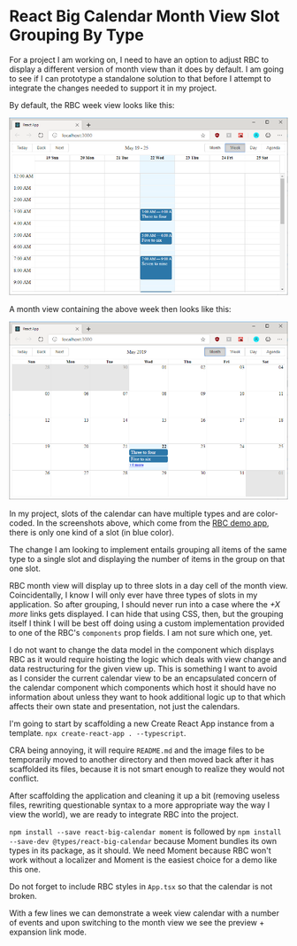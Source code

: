 # React Big Calendar Month View Slot Grouping By Type

For a project I am working on, I need to have an option to adjust RBC to display
a different version of month view than it does by default. I am going to see if
I can prototype a standalone solution to that before I attempt to integrate the
changes needed to support it in my project.

By default, the RBC week view looks like this:

![](week-view.png)

A month view containing the above week then looks like this:

![](month-view.png)

In my project, slots of the calendar can have multiple types and are color-coded.
In the screenshots above, which come from the
[RBC demo app](http://intljusticemission.github.io/react-big-calendar/examples/index.html),
there is only one kind of a slot (in blue color).

The change I am looking to implement entails grouping all items of the same type
to a single slot and displaying the number of items in the group on that one
slot.

RBC month view will display up to three slots in a day cell of the month view.
Coincidentally, I know I will only ever have three types of slots in my application.
So after grouping, I should never run into a case where the *+X more* links gets
displayed. I can hide that using CSS, then, but the grouping itself I think I
will be best off doing using a custom implementation provided to one of the RBC's
`components` prop fields. I am not sure which one, yet.

I do not want to change the data model in the component which displays RBC as it
would require hoisting the logic which deals with view change and data restructuring
for the given view up. This is something I want to avoid as I consider the current
calendar view to be an encapsulated concern of the calendar component which
components which host it should have no information about unless they want to
hook additional logic up to that which affects their own state and presentation,
not just the calendars.

I'm going to start by scaffolding a new Create React App instance from a template.
`npx create-react-app . --typescript`.

CRA being annoying, it will require `README.md` and the image files to be temporarily
moved to another directory and then moved back after it has scaffolded its files,
because it is not smart enough to realize they would not conflict.

After scaffolding the application and cleaning it up a bit (removing useless files,
rewriting questionable syntax to a more appropriate way the way I view the world),
we are ready to integrate RBC into the project.

`npm install --save react-big-calendar moment` is followed by
`npm install --save-dev @types/react-big-calendar` because Moment bundles its
own types in its package, as it should. We need Moment because RBC won't work
without a localizer and Moment is the easiest choice for a demo like this one.

Do not forget to include RBC styles in `App.tsx` so that the calendar is not
broken.

With a few lines we can demonstrate a week view calendar with a number of events
and upon switching to the month view we see the preview + expansion link mode.
